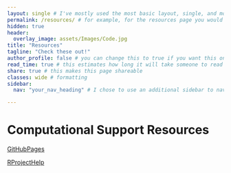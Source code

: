 ```yaml
---
layout: single # I've mostly used the most basic layout, single, and modified it from there but feel free to pick a different one and play around!
permalink: /resources/ # for example, for the resources page you would put resources
hidden: true
header:
  overlay_image: assets/Images/Code.jpg
title: "Resources"
tagline: "Check these out!"   
author_profile: false # you can change this to true if you want this on the side again!
read_time: true # this estimates how long it will take someone to read this page
share: true # this makes this page shareable
classes: wide # formatting
sidebar:
  nav: "your_nav_heading" # I chose to use an additional sidebar to navigate different parts of this page instead of the author profile. If you use this you will have to add a new section to your navigation.yml file, or you can comment this section out.

---
```

# Computational Support Resources
[GitHubPages](https://pages.github.com/)

[RProjectHelp](https://www.r-project.org/help.html)
